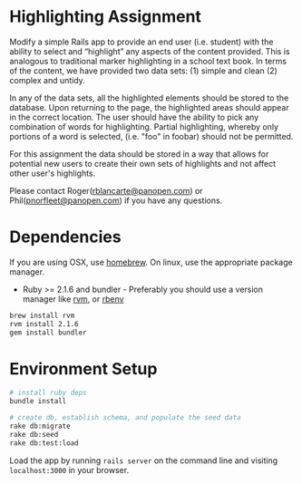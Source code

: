 Highlighting Assignment
=======================

Modify a simple Rails app to provide an end user (i.e. student) with the ability to select and “highlight” any aspects of the content provided.  This is analogous to traditional marker highlighting in a school text book.  In terms of the content, we have provided two data sets: (1) simple and clean (2) complex and untidy.

In any of the data sets, all the highlighted elements should be stored to the database.  Upon returning to the page, the highlighted areas should appear in the correct location.  The user should have the ability to pick any combination of words for highlighting.  Partial highlighting, whereby only portions of a word is selected, (i.e. "foo" in foobar) should not be permitted.

For this assignment the data should be stored in a way that allows for potential new users to create their own sets of highlights and not affect other user's highlights.

Please contact Roger(rblancarte@panopen.com) or Phil(pnorfleet@panopen.com) if you have any questions.

Dependencies
============

If you are using OSX, use [homebrew](http://brew.sh/).
On linux, use the appropriate package manager.

- Ruby >= 2.1.6 and bundler - Preferably you should use a version manager like [rvm](https://rvm.io/), or [rbenv](https://github.com/rbenv/rbenv)
```bash
brew install rvm
rvm install 2.1.6
gem install bundler
```

Environment Setup
=================

```bash
# install ruby deps
bundle install

# create db, establish schema, and populate the seed data
rake db:migrate
rake db:seed
rake db:test:load
```

Load the app by running `rails server` on the command line and visiting `localhost:3000` in your browser.